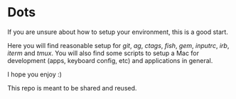 # Dots

If you are unsure about how to setup your environment, this is a good start.

Here you will find reasonable setup for *git*, *ag*, *ctags*, *fish*, *gem*, *inputrc*, *irb*, *iterm* and *tmux*.
You will also find some scripts to setup a Mac for development (apps, keyboard config, etc) and applications in general.

I hope you enjoy :)

This repo is meant to be shared and reused.
